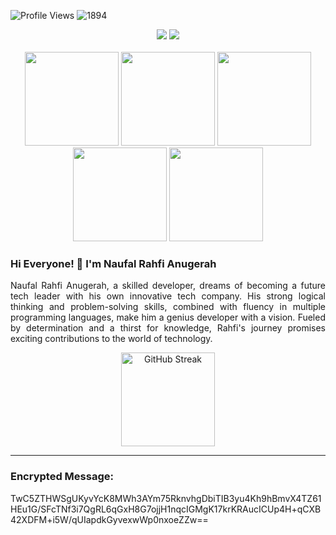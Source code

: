 ![Profile Views](https://komarev.com/ghpvc/?username=rahfianugerah&color=green&label=Profile+Views)
![1894](https://img.shields.io/badge/←~∋(｡Ψ▼ｰ▼)∈-black)

<div align="center">
  <a href="https://github.com/rahfianugerah"><img src="https://img.shields.io/badge/GitHub-%23121011.svg?&logo=github&logoColor=white"/></a>
  <a href="https://www.linkedin.com/in/rahfianugerah/"><img src="https://img.shields.io/badge/Linkedin-%230077B5.svg?&logo=linkedin&logoColor=white"/></a>
</div>

<br>

<div align="center">
  <img src="https://github.com/rahfianugerah/rahfianugerah/assets/156213717/371c73ff-d973-4b1a-9362-e014c7ecd3bb" height=150/>
  <img src="https://github.com/rahfianugerah/rahfianugerah/assets/156213717/371c73ff-d973-4b1a-9362-e014c7ecd3bb" height=150/>
  <img src="https://github.com/rahfianugerah/rahfianugerah/assets/156213717/371c73ff-d973-4b1a-9362-e014c7ecd3bb" height=150/>
  <img src="https://github.com/rahfianugerah/rahfianugerah/assets/156213717/371c73ff-d973-4b1a-9362-e014c7ecd3bb" height=150/>
  <img src="https://github.com/rahfianugerah/rahfianugerah/assets/156213717/371c73ff-d973-4b1a-9362-e014c7ecd3bb" height=150/>
</div>

### Hi Everyone! 👋 I'm Naufal Rahfi Anugerah
<p align="justify">
  Naufal Rahfi Anugerah, a skilled developer, dreams of becoming a future tech leader with his own innovative tech company. 
  His strong logical thinking and problem-solving skills, combined with fluency in multiple programming languages, make him a genius developer with a vision.  
  Fueled by determination and a thirst for knowledge, Rahfi's journey promises exciting contributions to the world of technology.
</p>

<div align="center">
  <a href="https://git.io/streak-stats">
    <img src="https://github-readme-streak-stats.herokuapp.com?user=rahfianugerah&theme=midnight-purple&hide_border=true" alt="GitHub Streak" height=150/>
  </a>
</div>

---

### Encrypted Message:
<p align="justify">
TwC5ZTHWSgUKyvYcK8MWh3AYm75RknvhgDbiTIB3yu4Kh9hBmvX4TZ61HEu1G/SFcTNf3i7QgRL6qGxH8G7ojjH1nqcIGMgK17krKRAucICUp4H+qCXB42XDFM+i5W/qUIapdkGyvexwWp0nxoeZZw==
</p>
